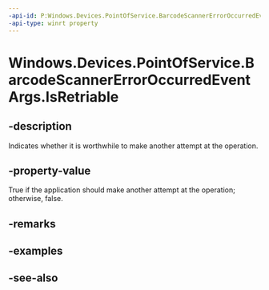```yaml
---
-api-id: P:Windows.Devices.PointOfService.BarcodeScannerErrorOccurredEventArgs.IsRetriable
-api-type: winrt property
---
```


<!-- Property syntax
public bool IsRetriable { get; }
-->

# Windows.Devices.PointOfService.BarcodeScannerErrorOccurredEventArgs.IsRetriable

## -description
Indicates whether it is worthwhile to make another attempt at the operation.

## -property-value
True if the application should make another attempt at the operation; otherwise, false.

## -remarks

## -examples

## -see-also
